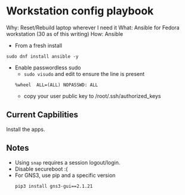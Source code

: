 # Workstation config playbook
Why: Reset/Rebuild laptop wherever I need it
What: Ansible for Fedora workstation (30 as of this writing)
How: Ansible

- From a fresh install
```
sudo dnf install ansible -y
```
- Enable passwordless sudo
  - `sudo visudo` and edit to ensure the line is present
  ```
  %wheel  ALL=(ALL) NOPASSWD: ALL
  ```
  - copy your user public key to /root/.ssh/authorized_keys

## Current Capbilities 
Install the apps. 

## Notes
- Using `snap` requires a session logout/login. 
- Disable secureboot :( 
- For GNS3, use pip and a specific version
    ```
    pip3 install gns3-gui==2.1.21
    ```
